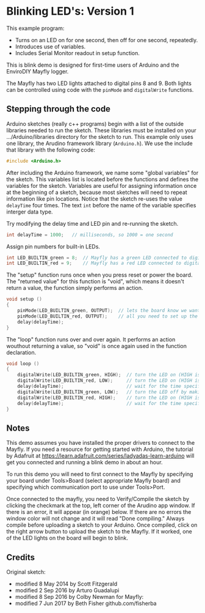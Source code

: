 # Blinking LED's: Version 1

This example program:
- Turns on an LED on for one second, then off for one second, repeatedly.
- Introduces use of variables.
- Includes Serial Monitor readout in setup function.

This is blink demo is designed for first-time users of Arduino and the EnviroDIY Mayfly logger.

The Mayfly has two LED lights attached to digital pins 8 and 9.
Both lights can be controlled using code with the ```pinMode``` and ```digitalWrite``` functions.

## Stepping through the code

Arduino sketches (really c++ programs) begin with a list of the outside libraries needed to run the sketch.
These libraries must be installed on your .../Arduino/libraries directory for the sketch to run.
This example only uses one library, the Arudino framework library (```Arduino.h```).
We use the include that library with the following code:
```cpp
#include <Arduino.h>
```

After including the Arduino framework, we name some "global variables" for the sketch.
This variables list is located before the functions and defines the variables for the sketch.
Variables are useful for assigning information once at the beginning of a sketch, because most sketches will need to repeat information like pin locations.
Notice that the sketch re-uses the value ```delayTime``` four times.
The text ```int``` before the name of the variable specifies interger data type.

Try modifying the delay time and LED pin and re-running the sketch.
```cpp
int delayTime = 1000;   // milliseconds, so 1000 = one second
```

Assign pin numbers for built-in LEDs.
```cpp
int LED_BUILTIN_green = 8;  // Mayfly has a green LED connected to digital pin 8
int LED_BUILTIN_red = 9;    // Mayfly has a red LED connected to digital pin 9
```


The "setup" function runs once when you press reset or power the board.
The "returned value" for this function is "void", which means it doesn't return a value, the function simply performs an action.
```cpp
void setup ()
{
    pinMode(LED_BUILTIN_green, OUTPUT);  // lets the board know we want to use the pin as output to turn on the LED
    pinMode(LED_BUILTIN_red, OUTPUT);    // all you need to set up the LED blink
    delay(delayTime);
}
```

The "loop" function runs over and over again.
It performs an action wouthout returning a value, so "void" is once again used in the function declaration.
```cpp
void loop ()
{
    digitalWrite(LED_BUILTIN_green, HIGH);  // turn the LED on (HIGH is the voltage level)
    digitalWrite(LED_BUILTIN_red, LOW);     // turn the LED on (HIGH is the voltage level)
    delay(delayTime);                       // wait for the time specified in delayTime variable
    digitalWrite(LED_BUILTIN_green, LOW);   // turn the LED off by making the voltage LOW
    digitalWrite(LED_BUILTIN_red, HIGH);    // turn the LED on (HIGH is the voltage level)
    delay(delayTime);                       // wait for the time specified in delayTime variable
}
```

## Notes

This demo assumes you have installed the proper drivers to connect to the Mayfly.
If you need a resource for getting started with Arduino, the tutorial by Adafruit at https://learn.adafruit.com/series/ladyadas-learn-arduino will get you connected and running a blink demo in about an hour.

To run this demo you will need to first connect to the Mayfly by specifying your board under
Tools>Board (select appropriate Mayfly board) and specifying which communication port to use
under Tools>Port.

Once connected to the mayfly, you need to Verify/Compile the sketch by clicking the checkmark at the top, left corner of the Arudino app window. If there is an error, it will appear (in orange) below.
If there are no errors the window color will not change and it will read "Done compiling."
Always compile before uploading a sketch to your Arduino.
Once compiled, click on the right arrow button to upload the sketch to the Mayfly.
If it worked, one of the LED lights on the board will begin to blink.

## Credits

Original sketch:
- modified 8 May 2014 by Scott Fitzgerald
- modified 2 Sep 2016 by Arturo Guadalupi
- modified 8 Sep 2016 by Colby Newman for Mayfly:
- modified 7 Jun 2017 by Beth Fisher github.com/fisherba